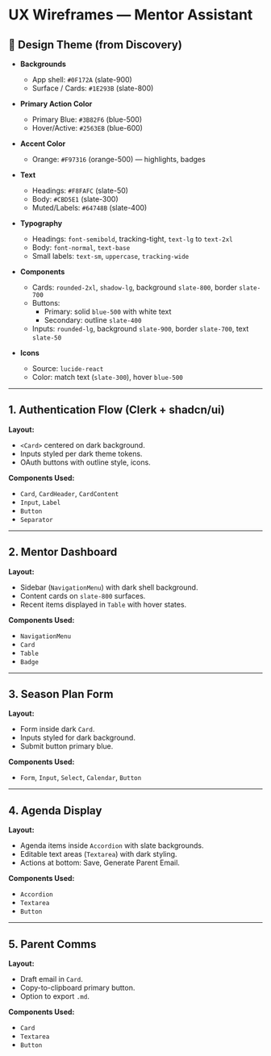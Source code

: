 # UX Wireframes — Mentor Assistant

## 🎨 Design Theme (from Discovery)

- **Backgrounds**  
  - App shell: `#0F172A` (slate-900)  
  - Surface / Cards: `#1E293B` (slate-800)  

- **Primary Action Color**  
  - Primary Blue: `#3B82F6` (blue-500)  
  - Hover/Active: `#2563EB` (blue-600)  

- **Accent Color**  
  - Orange: `#F97316` (orange-500) — highlights, badges  

- **Text**  
  - Headings: `#F8FAFC` (slate-50)  
  - Body: `#CBD5E1` (slate-300)  
  - Muted/Labels: `#64748B` (slate-400)  

- **Typography**  
  - Headings: `font-semibold`, tracking-tight, `text-lg` to `text-2xl`  
  - Body: `font-normal`, `text-base`  
  - Small labels: `text-sm`, `uppercase`, `tracking-wide`  

- **Components**  
  - Cards: `rounded-2xl`, `shadow-lg`, background `slate-800`, border `slate-700`  
  - Buttons:  
    - Primary: solid `blue-500` with white text  
    - Secondary: outline `slate-400`  
  - Inputs: `rounded-lg`, background `slate-900`, border `slate-700`, text `slate-50`  

- **Icons**  
  - Source: `lucide-react`  
  - Color: match text (`slate-300`), hover `blue-500`  

---

## 1. Authentication Flow (Clerk + shadcn/ui)

**Layout:**  
- `<Card>` centered on dark background.  
- Inputs styled per dark theme tokens.  
- OAuth buttons with outline style, icons.  

**Components Used:**  
- `Card`, `CardHeader`, `CardContent`  
- `Input`, `Label`  
- `Button`  
- `Separator`  

---

## 2. Mentor Dashboard

**Layout:**  
- Sidebar (`NavigationMenu`) with dark shell background.  
- Content cards on `slate-800` surfaces.  
- Recent items displayed in `Table` with hover states.  

**Components Used:**  
- `NavigationMenu`  
- `Card`  
- `Table`  
- `Badge`  

---

## 3. Season Plan Form

**Layout:**  
- Form inside dark `Card`.  
- Inputs styled for dark background.  
- Submit button primary blue.  

**Components Used:**  
- `Form`, `Input`, `Select`, `Calendar`, `Button`  

---

## 4. Agenda Display

**Layout:**  
- Agenda items inside `Accordion` with slate backgrounds.  
- Editable text areas (`Textarea`) with dark styling.  
- Actions at bottom: Save, Generate Parent Email.  

**Components Used:**  
- `Accordion`  
- `Textarea`  
- `Button`  

---

## 5. Parent Comms

**Layout:**  
- Draft email in `Card`.  
- Copy-to-clipboard primary button.  
- Option to export `.md`.  

**Components Used:**  
- `Card`  
- `Textarea`  
- `Button`  
